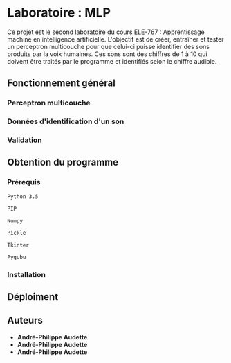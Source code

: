 # Laboratoire : MLP

Ce projet est le second laboratoire du cours ELE-767 : Apprentissage machine en intelligence artificielle. L'objectif est de créer,
entraîner et tester un perceptron multicouche pour que celui-ci puisse identifier des sons produits par la voix humaines. Ces sons
sont des chiffres de 1 à 10 qui doivent être traités par le programme et identifiés selon le chiffre audible.

## Fonctionnement général

### Perceptron multicouche

### Données d'identification d'un son

### Validation 

## Obtention du programme

### Prérequis

```
Python 3.5
```

```
PIP
```

```
Numpy
```

```
Pickle
```

```
Tkinter
```

```
Pygubu
```

### Installation


## Déploiment


## Auteurs

* **André-Philippe Audette**
* **André-Philippe Audette**
* **André-Philippe Audette**

